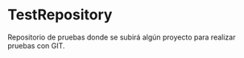 # TestRepository
Repositorio de pruebas donde se subirá algún proyecto para realizar pruebas con GIT.
